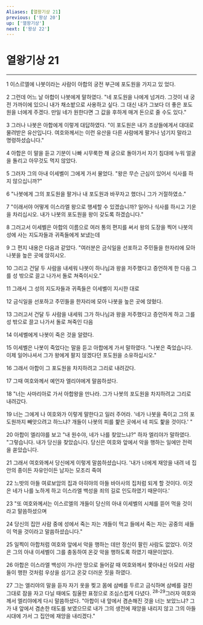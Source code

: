```yaml
---
Aliases: [열왕기상 21]
previous: ['왕상 20']
up: ['열왕기상']
next: ['왕상 22']
---
```

# 열왕기상 21

***


1 이스르엘에 나봇이라는 사람이 아합의 궁전 부근에 포도원을 가지고 있 었다. 

2 그런데 어느 날 아합이 나봇에게 말하였다. "네 포도원을 나에게 넘겨라. 그것이 내 궁전 가까이에 있으니 내가 채소밭으로 사용하고 싶다. 그 대신 내가 그보다 더 좋은 포도원을 너에게 주겠다. 만일 네가 원한다면 그 값을 후하게 매겨 돈으로 줄 수도 있다." 

3 그러나 나봇은 아합에게 이렇게 대답하였다. "이 포도원은 내가 조상들에게서 대대로 물려받은 유산입니다. 여호와께서는 이런 유산을 다른 사람에게 팔거나 넘기지 말라고 명령하셨습니다." 

4 아합은 이 말을 듣고 기분이 나빠 시무룩한 채 궁으로 돌아가서 자기 침대에 누워 얼굴을 돌리고 아무것도 먹지 않았다. 

5 그러자 그의 아내 이세벨이 그에게 가서 물었다. "왕은 무슨 근심이 있어서 식사를 하지 않으십니까?" 

6 "나봇에게 그의 포도원을 팔거나 내 포도원과 바꾸자고 했더니 그가 거절하였소." 

7 "이래서야 어떻게 이스라엘 왕으로 행세할 수 있겠습니까? 일어나 식사를 하시고 기운을 차리십시오. 내가 나봇의 포도원을 왕이 갖도록 하겠습니다." 

8 그러고서 이세벨은 아합의 이름으로 여러 통의 편지를 써서 왕의 도장을 찍어 나봇의 성에 사는 지도자들과 귀족들에게 보냈는데 

9 그 편지 내용은 다음과 같았다. "여러분은 금식일을 선포하고 주민들을 한자리에 모아 나봇을 높은 곳에 앉히시오. 

10 그리고 건달 두 사람을 내세워 나봇이 하나님과 왕을 저주했다고 증언하게 한 다음 그를 성 밖으로 끌고 나가서 돌로 쳐죽이시오." 

11 그래서 그 성의 지도자들과 귀족들은 이세벨이 지시한 대로 

12 금식일을 선포하고 주민들을 한자리에 모아 나봇을 높은 곳에 앉혔다. 

13 그러고서 건달 두 사람을 내세워 그가 하나님과 왕을 저주했다고 증언하게 하고 그를 성 밖으로 끌고 나가서 돌로 쳐죽인 다음 

14 이세벨에게 나봇이 죽은 것을 알렸다. 

15 이세벨은 나봇이 죽었다는 말을 듣고 아합에게 가서 말하였다. "나봇은 죽었습니다. 이제 일어나셔서 그가 왕에게 팔지 않겠다던 포도원을 소유하십시오." 

16 그래서 아합이 그 포도원을 차지하려고 그리로 내려갔다. 

17 그때 여호와께서 예언자 엘리야에게 말씀하셨다. 

18 "너는 사마리아로 가서 아합왕을 만나라. 그가 나봇의 포도원을 차지하려고 그리로 내려갔다. 

19 너는 그에게 나 여호와가 이렇게 말한다고 일러 주어라. '네가 나봇을 죽이고 그의 포도원까지 빼앗으려고 하느냐? 개들이 나봇의 피를 핥은 곳에서 네 피도 핥을 것이다.' " 

20 아합이 엘리야를 보고 "내 원수야, 네가 나를 찾았느냐?" 하자 엘리야가 말하였다. "그렇습니다. 내가 당신을 찾았습니다. 당신은 여호와 앞에서 악을 행하는 일에만 전력을 쏟았습니다. 

21 그래서 여호와께서 당신에게 이렇게 말씀하셨습니다. '내가 너에게 재앙을 내려 네 집안의 종이든 자유인이든 남자는 모조리 죽여 

22 느밧의 아들 여로보암의 집과 아히야의 아들 바아사의 집처럼 되게 할 것이다. 이것은 네가 나를 노하게 하고 이스라엘 백성을 죄의 길로 인도하였기 때문이다.' 

23 "또 여호와께서는 이스르엘의 개들이 당신의 아내 이세벨의 시체를 뜯어 먹을 것이라고 말씀하셨으며 

24 당신의 집안 사람 중에 성에서 죽는 자는 개들이 먹고 들에서 죽는 자는 공중의 새들이 먹을 것이라고 말씀하셨습니다." 

25 일찍이 아합처럼 여호와 앞에서 악을 행하는 데만 정신이 팔린 사람도 없었다. 이것은 그의 아내 이세벨이 그를 충동하여 온갖 악을 행하도록 하였기 때문이었다. 

26 아합은 이스라엘 백성이 가나안 땅으로 들어갈 때 여호와께서 쫓아내신 아모리 사람들이 행한 것처럼 우상을 섬기고 온갖 더러운 짓을 하였다. 

27 그는 엘리야의 말을 듣자 자기 옷을 찢고 몸에 삼베를 두르고 금식하며 삼베를 걸친 그대로 잠을 자고 다닐 때에도 침울한 표정으로 조심스럽게 다녔다. <sup class="versenum">28-29</sup>그러자 여호와께서 엘리야에게 다시 말씀하셨다. "아합이 내 앞에서 겸손해진 것을 너는 보았느냐? 그가 내 앞에서 겸손한 태도를 보였으므로 내가 그의 생전에 재앙을 내리지 않고 그의 아들 시대에 가서 그 집안에 재앙을 내리겠다."
